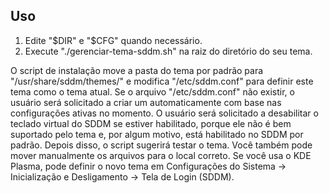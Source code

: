 ## Uso

1. Edite "$DIR" e "$CFG" quando necessário.
2. Execute "./gerenciar-tema-sddm.sh" na raiz do diretório do seu tema.

O script de instalação move a pasta do tema por padrão para "/usr/share/sddm/themes/" e modifica "/etc/sddm.conf" para definir este tema como o tema atual. Se o arquivo "/etc/sddm.conf" não existir, o usuário será solicitado a criar um automaticamente com base nas configurações ativas no momento. O usuário será solicitado a desabilitar o teclado virtual do SDDM se estiver habilitado, porque ele não é bem suportado pelo tema e, por algum motivo, está habilitado no SDDM por padrão. Depois disso, o script sugerirá testar o tema. Você também pode mover manualmente os arquivos para o local correto. Se você usa o KDE Plasma, pode definir o novo tema em Configurações do Sistema → Inicialização e Desligamento → Tela de Login (SDDM).


